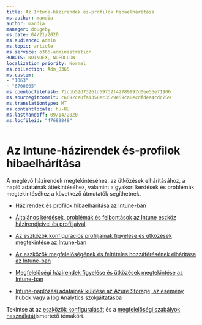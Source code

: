 ```yaml
---
title: Az Intune-házirendek és-profilok hibaelhárítása
ms.author: mandia
author: mandia
manager: dougeby
ms.date: 04/21/2020
ms.audience: Admin
ms.topic: article
ms.service: o365-administration
ROBOTS: NOINDEX, NOFOLLOW
localization_priority: Normal
ms.collection: Adm_O365
ms.custom:
- "1063"
- "6700005"
ms.openlocfilehash: 71cbb52d73261d59732f42789997d0ee55e71906
ms.sourcegitcommit: c6692ce0fa1358ec3529e59ca0ecdfdea4cdc759
ms.translationtype: MT
ms.contentlocale: hu-HU
ms.lasthandoff: 09/14/2020
ms.locfileid: "47689848"
---
```

# <a name="troubleshooting-intune-policy-and-profiles"></a>Az Intune-házirendek és-profilok hibaelhárítása

A meglévő házirendek megtekintéséhez, az ütközések elhárításához, a napló adatainak áttekintéséhez, valamint a gyakori kérdések és problémák megtekintéséhez a következő útmutatók segíthetnek.

- [Házirendek és profilok hibaelhárítása az Intune-ban](https://docs.microsoft.com/mem/intune/configuration/troubleshoot-policies-in-microsoft-intune)

- [Általános kérdések, problémák és felbontások az Intune eszköz házirendjeivel és profiljaival](https://docs.microsoft.com/intune/device-profile-troubleshoot)

- [Az eszközök konfigurációs profiljainak figyelése és ütközések megtekintése az Intune-ban](https://docs.microsoft.com/intune/device-profile-monitor)

- [Az eszközök megfelelőségének és feltételes hozzáférésének elhárítása az Intune-ban](https://docs.microsoft.com/intune/troubleshoot-conditional-access)

- [Megfelelőségi házirendek figyelése és ütközések megtekintése az Intune-ban](https://docs.microsoft.com/intune/compliance-policy-monitor)

- [Intune-naplózási adatainak küldése az Azure Storage, az esemény hubok vagy a log Analytics szolgáltatásba](https://docs.microsoft.com/intune/review-logs-using-azure-monitor)

Tekintse át az [eszközök konfigurálását](https://docs.microsoft.com/intune/device-profiles) és a [megfelelőségi szabályok használatát](https://docs.microsoft.com/intune/device-compliance-get-started)ismertető témakört.